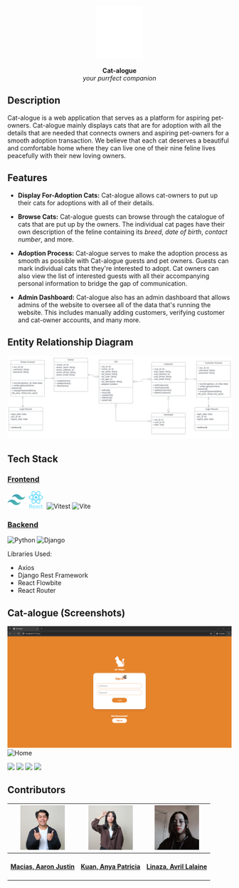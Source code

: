 <p align="center">
  <img src="front-end/react-app/src/assets/cat_icon.svg" alt="Cat Logo">
</p>

  
<p align="center"> <b>Cat-alogue</b> <br/> <i>your purrfect companion</i></p>

## Description

Cat-alogue is a web application that serves as a platform for aspiring pet-owners. Cat-alogue mainly displays cats that are for adoption with all the details that are needed that connects owners and aspiring pet-owners for a smooth adoption transaction. We believe that each cat deserves a beautiful and comfortable home where they can live one of their nine feline lives peacefully with their new loving owners.


## Features 

- **Display For-Adoption Cats:**
    Cat-alogue allows cat-owners to put up their cats for adoptions with all of their details. 

- **Browse Cats:**
    Cat-alogue guests can browse through the catalogue of cats that are put up by the owners. The individual cat pages have their own description of the feline containing its _breed_, _date of birth_, _contact number_, and more. 

- **Adoption Process:**
    Cat-alogue serves to make the adoption process as smooth as possible with Cat-alogue guests and pet owners. Guests can mark individual cats that they're interested to adopt. Cat owners can also view the list of interested guests with all their accompanying personal information to bridge the gap of communication.

- **Admin Dashboard:**
  Cat-alogue also has an admin dashboard that allows admins of the website to oversee all of the data that's running the website. This includes manually adding customers, verifying customer and cat-owner accounts, and many more.

## Entity Relationship Diagram
<img src="front-end/react-app/src/assets/erd.png" alt="erd">


## Tech Stack
**<h3> [Frontend](front-end)</h3>**
<p align="left">
<img src="https://raw.githubusercontent.com/teamedwardforever/Readme-Generator/71f25dd8b98329b168142a6b782a107b75eab178/svg/Skills/Frontend/tailwindcss-icon.svg" alt="Tailwindcss" width="40" height="40"/>
<img src="https://raw.githubusercontent.com/teamedwardforever/Readme-Generator/71f25dd8b98329b168142a6b782a107b75eab178/svg/Skills/Frontend/react-original-wordmark.svg" alt="React" width="40" height="40"/>
<img src="https://cdn.jsdelivr.net/gh/devicons/devicon@latest/icons/vitest/vitest-original.svg" alt="Vitest" width="40" height="40"/>
<img src="https://cdn.jsdelivr.net/gh/devicons/devicon@latest/icons/vite/vite-original.svg" alt="Vite" width="40" height="40"/>
</p>

**<h3> [Backend](back-end)</h3>**
<p align="left">
<img src="https://cdn.jsdelivr.net/gh/devicons/devicon@latest/icons/python/python-original.svg" alt="Python" width="40" height="40"/>
<img src="https://cdn.jsdelivr.net/gh/devicons/devicon@latest/icons/django/django-plain.svg" alt="Django" width="40" height="40" />
</p>

Libraries Used:
- Axios
- Django Rest Framework
- React Flowbite
- React Router


## Cat-alogue (Screenshots)
 <img src="front-end/react-app/src/assets/login.gif" alt="Login"> <br/>
 <img src="front-end/react-app/src/assets/homesection.gif" alt="Home">

 <img src = "https://media.discordapp.net/attachments/1203380825928896563/1240331225298767943/Screenshot_2024-05-15_at_11.52.19_PM.png?ex=66462bf8&is=6644da78&hm=8df067534c28ed50b8d8ae5c37ffc6c9c091be6dbe4cf605d0886a6504575a6a&=&format=webp&quality=lossless&width=1544&height=798">

 <img src = "https://cdn.discordapp.com/attachments/1203380825928896563/1240331225898422303/Screenshot_2024-05-15_at_11.51.23_PM.png?ex=66462bf8&is=6644da78&hm=9dd829375b8f7fb55b7a7707579445aea406524252f7bfd88a4e320b1c54b1c3&">

 <img src = "https://cdn.discordapp.com/attachments/1203380825928896563/1240331226439749663/Screenshot_2024-05-15_at_11.51.42_PM.png?ex=66462bf8&is=6644da78&hm=dae115d832060e7ae01b3e164bd696f7ef1a90a7c962f1838cdbda47da4e6238&">

 <img src = "https://cdn.discordapp.com/attachments/1203380825928896563/1240331227010043977/Screenshot_2024-05-15_at_11.51.52_PM.png?ex=66462bf8&is=6644da78&hm=55709c3bd3e4b9d607cac960613ce41c6cc373e363d72819de6726fc620bf0e2&">
 

## Contributors


| <img src="front-end/react-app/src/assets/aaron.jpg" alt="Aaron Justin Macias" width="100px"> | <img src="front-end/react-app/src/assets/anya.jpg" alt="Anya Patricia Kuan" width="100px"> | <img src="front-end/react-app/src/assets/avril.jpg" alt="Avril Lalaine Linaza" width="100px"> |
| ------------------------------------------------------------------------------------------------ | ---------------------------------------------------------------------------------------------- | ----------------------------------------------------------------------------------------------- |
| <h4>[Macias, Aaron Justin](https://github.com/catsnax)</h4>                                     | <h4>[Kuan, Anya Patricia](https://github.com/kunpaoo)</h4>                                    | <h4>[Linaza, Avril Lalaine](https://github.com/avrlalnex)</h4>                                   |


